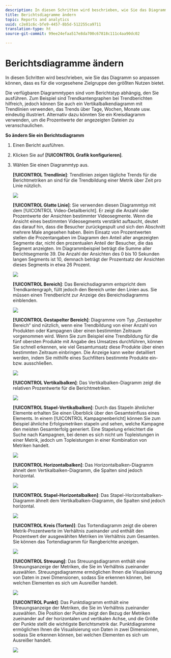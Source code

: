 ```yaml
---
description: In diesen Schritten wird beschrieben, wie Sie das Diagramm so anpassen können, dass es für die vorgesehene Zielgruppe den größten Nutzen bietet.
title: Berichtsdiagramme ändern
topic: Reports and analytics
uuid: c2e81c6c-bfe9-4457-8b5d-512255ca9711
translation-type: ht
source-git-commit: 99ee24efaa517e8da700c67818c111c4aa90dc02

---
```



# Berichtsdiagramme ändern

In diesen Schritten wird beschrieben, wie Sie das Diagramm so anpassen können, dass es für die vorgesehene Zielgruppe den größten Nutzen bietet.

Die verfügbaren Diagrammtypen sind vom Berichtstyp abhängig, den Sie ausführen. Zum Beispiel sind Trendkantengraphen bei Trendberichten hilfreich, jedoch können Sie auch ein Vertikalbalkendiagramm mit Trendlinien verwenden, das Trends über Tage, Wochen, Monate usw. eindeutig illustriert. Alternativ dazu könnten Sie ein Kreisdiagramm verwenden, um die Prozentwerte der angezeigten Dateien zu veranschaulichen.

**So ändern Sie ein Berichtsdiagramm**

1. Einen Bericht ausführen.
1. Klicken Sie auf **[!UICONTROL Grafik konfigurieren]**.
1. Wählen Sie einen Diagrammtyp aus.

   **[!UICONTROL Trendlinie]**: Trendlinien zeigen tägliche Trends für die Berichtmetriken an sind für die Trendbildung einer Metrik über Zeit pro Linie nützlich.

   ![](assets/graph_trend_line.png)

   **[!UICONTROL Glatte Linie]**: Sie verwenden diesen Diagrammtyp mit dem [!UICONTROL Video-Detailbericht]. Er zeigt die Anzahl oder Prozentwerte der Ansichten bestimmter Videosegmente. Wenn die Ansicht eines bestimmten Videosegments verstärkt auftaucht, deutet das darauf hin, dass die Besucher zurückgespult und sich den Abschnitt mehrere Male angesehen haben. Beim Einsatz von Prozentwerten stellen die Prozentangaben im Diagramm den Anteil aller angezeigten Segmente dar, nicht den prozentualen Anteil der Besucher, die das Segment anzeigten. Im Diagrammbeispiel beträgt die Summe aller Berichtsegmente 39. Die Anzahl der Ansichten des 0 bis 10 Sekunden langen Segments ist 10, demnach beträgt der Prozentsatz der Ansichten dieses Segments in etwa 26 Prozent.

   ![](assets/graph_smooth_line.png)

   **[!UICONTROL Bereich]**: Das Bereichsdiagramm entspricht dem Trendkantengraph, füllt jedoch den Bereich unter den Linien aus. Sie müssen einen Trendbericht zur Anzeige des Bereichsdiagramms einblenden.

   ![](assets/graph_area.png)

   **[!UICONTROL Gestapelter Bereich]**: Diagramme vom Typ „Gestapelter Bereich“ sind nützlich, wenn eine Trendbildung von einer Anzahl von Produkten oder Kampagnen über einen bestimmten Zeitraum vorgenommen wird. Wenn Sie zum Beispiel eine Trendbildung für die fünf obersten Produkte mit Angabe des Umsatzes durchführen, können Sie schnell erkennen, wie viel Gesamtumsatz diese Produkte über einen bestimmten Zeitraum einbringen. Die Anzeige kann weiter detailliert werden, indem Sie mithilfe eines Suchfilters bestimmte Produkte ein- bzw. ausschließen.

   ![](assets/graph_stacked_area.png)

   **[!UICONTROL Vertikalbalken]**: Das Vertikalbalken-Diagramm zeigt die relativen Prozentwerte für die Berichtmetriken.

   ![](assets/graph_vertical_bars.png)

   **[!UICONTROL Stapel-Vertikalbalken]**: Durch das Stapeln ähnlicher Elemente erhalten Sie einen Überblick über den Gesamteinfluss eines Elements. In einem [!UICONTROL Kampagnenbericht] können Sie zum Beispiel ähnliche Erfolgsmetriken stapeln und sehen, welche Kampagne den meisten Gesamterfolg generiert. Eine Stapelung erleichtert die Suche nach Kampagnen, bei denen es sich nicht um Topleistungen in einer Metrik, jedoch um Topleistungen in einer Kombination von Metriken handelt.

   ![](assets/graph_stacked_vertical.png)

   **[!UICONTROL Horizontalbalken]**: Das Horizontalbalken-Diagramm ähnelt dem Vertikalbalken-Diagramm, die Spalten sind jedoch horizontal.

   ![](assets/graph_horizontal_bar.png)

   **[!UICONTROL Stapel-Horizontalbalken]**: Das Stapel-Horizontalbalken-Diagramm ähnelt dem Vertikalbalken-Diagramm, die Spalten sind jedoch horizontal.

   ![](assets/graph_stacked_horizontal.png)

   **[!UICONTROL Kreis (Torten)]**: Das Tortendiagramm zeigt die oberen Metrik-Prozentwerte im Verhältnis zueinander und enthält den Prozentwert der ausgewählten Metriken im Verhältnis zum Gesamten. Sie können das Tortendiagramm für Rangberichte anzeigen.

   ![](assets/graph_pie.png)

   **[!UICONTROL Streuung]**: Das Streuungsdiagramm enthält eine Streuungsanzeige der Metriken, die Sie im Verhältnis zueinander auswählen. Streuungsdiagramme ermöglichen Ihnen die Visualisierung von Daten in zwei Dimensionen, sodass Sie erkennen können, bei welchen Elementen es sich um Ausreißer handelt.

   ![](assets/graph_scatter.png)

   **[!UICONTROL Punkt]**: Das Punktdiagramm enthält eine Streuungsanzeige der Metriken, die Sie im Verhältnis zueinander auswählen. Die Position der Punkte zeigt den Bezug der Metriken zueinander auf der horizontalen und vertikalen Achse, und die Größe der Punkte stellt die wichtigste Berichtsmetrik dar. Punktdiagramme ermöglichen Ihnen die Visualisierung von Daten in zwei Dimensionen, sodass Sie erkennen können, bei welchen Elementen es sich um Ausreißer handelt.

   ![](assets/graph_bubble.png)

